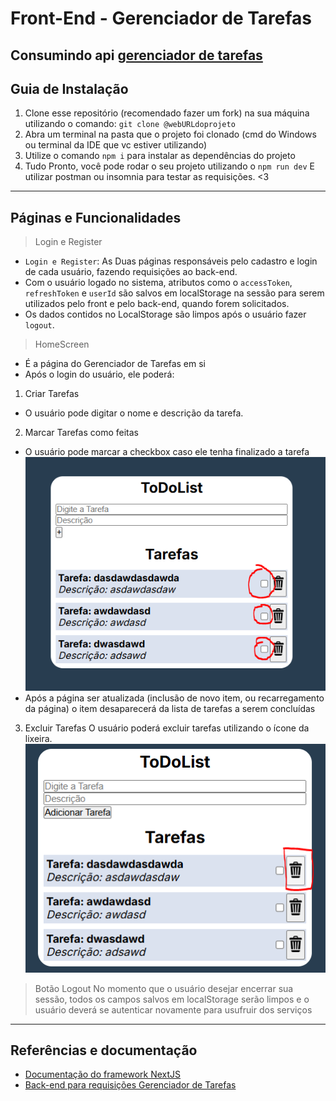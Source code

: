 # Front-End - Gerenciador de Tarefas

## Consumindo api [gerenciador de tarefas](https://github.com/Lord1nho/backend_GerenciadTarefas)

##

## Guia de Instalação

1. Clone esse repositório (recomendado fazer um fork) na sua máquina utilizando o comando:
`git clone @webURLdoprojeto`
2. Abra um terminal na pasta que o projeto foi clonado (cmd do Windows ou terminal da IDE que vc estiver utilizando)
3. Utilize o comando `npm i` para instalar as dependências do projeto
4. Tudo Pronto, você pode rodar o seu projeto utilizando o `npm run dev` E utilizar postman ou insomnia para testar as requisições. <3
---
## Páginas e Funcionalidades
>Login e Register
- `Login e Register`: As Duas páginas responsáveis pelo cadastro e login de cada usuário, fazendo requisições ao back-end. 
- Com o usuário logado no sistema, atributos como o `accessToken`, `refreshToken` e `userId` são salvos em localStorage na sessão para serem utilizados pelo front e pelo back-end, quando forem solicitados.
- Os dados contidos no LocalStorage são limpos após o usuário fazer `logout`. 
> HomeScreen
- É a página do Gerenciador de Tarefas em si
- Após o login do usuário, ele poderá:
1. Criar Tarefas
- O usuário pode digitar o nome e descrição da tarefa.
2. Marcar Tarefas como feitas
- O usuário pode marcar a checkbox caso ele tenha finalizado a tarefa
![Imagem da Checkbox](./public/fotoCheckbox.PNG)
- Após a página ser atualizada (inclusão de novo item, ou recarregamento da página) o item desaparecerá da lista de tarefas a serem concluídas
3. Excluir Tarefas
O usuário poderá excluir tarefas utilizando o ícone da lixeira.
![Imagem da lixeira](./public/telaLixeira.PNG)

>Botão Logout
No momento que o usuário desejar encerrar sua sessão, todos os campos salvos em localStorage serão limpos e o usuário deverá se autenticar novamente para usufruir dos serviços

---
## Referências e documentação

- [Documentação do framework NextJS](https://nextjs.org/)
- [Back-end para requisições Gerenciador de Tarefas](https://github.com/Lord1nho/backend_GerenciadTarefas)
